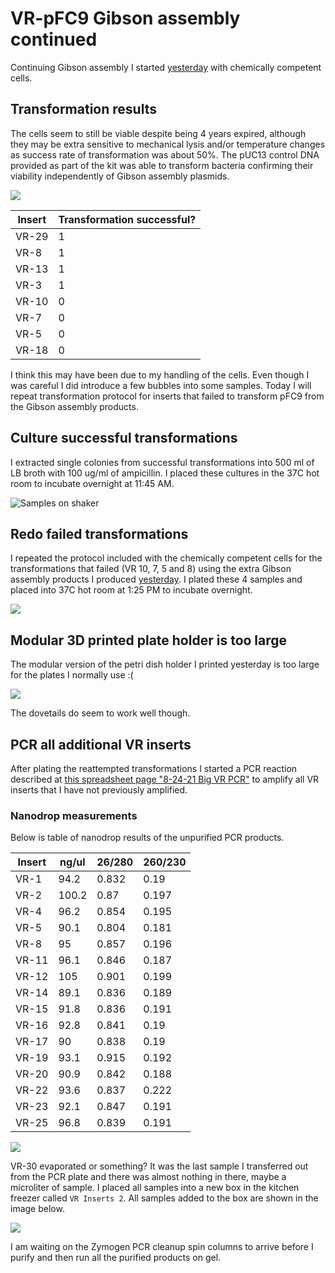 # VR-pFC9 Gibson assembly continued

Continuing Gibson assembly I started [yesterday](15_8-23-21.md) with
chemically competent cells.

## Transformation results

The cells seem to still be viable despite being 4 years expired,
although they may be extra sensitive to mechanical lysis and/or
temperature changes as success rate of transformation was about
50%. The pUC13 control DNA provided as part of the kit was able
to transform bacteria confirming their viability independently of Gibson assembly plasmids.

![](images/IMG_5357.jpg)

| Insert | Transformation successful? |
| ------ | -------------------------- |
| VR-29  | 1                          |
| VR-8   | 1                          |
| VR-13  | 1                          |
| VR-3   | 1                          |
| VR-10  | 0                          |
| VR-7   | 0                          |
| VR-5   | 0                          |
| VR-18  | 0                          |

I think this may have been due to my handling of the cells. Even 
though I was careful I did introduce a few bubbles into some
samples. Today I will repeat transformation protocol for inserts
that failed to transform pFC9 from the Gibson assembly products.

## Culture successful transformations

I extracted single colonies from successful transformations
into 500 ml of LB broth with 100 ug/ml of ampicillin. I placed these
cultures in the 37C hot room to incubate overnight at 11:45 AM.

![Samples on shaker](images/IMG_5361.jpg)

## Redo failed transformations

I repeated the protocol included with the chemically competent cells
for the transformations that failed (VR 10, 7, 5 and 8) using the
extra Gibson assembly products I produced [yesterday](15_8-23-21.md).
I plated these 4 samples and placed into 37C hot room at 1:25 PM
to incubate overnight.

![](images/IMG_5360.jpg)

## Modular 3D printed plate holder is too large

The modular version of the petri dish holder I printed yesterday
is too large for the plates I normally use :(

![](images/IMG_5355.jpg)

The dovetails do seem to work well though.

## PCR all additional VR inserts

After plating the reattempted transformations I started a PCR reaction
described at [this spreadsheet page "8-24-21 Big VR PCR"](https://docs.google.com/spreadsheets/d/1C9dQ5NALOPIBd9vnqTwMcuQwFouvtItC6r6D7yj8_8g/edit?usp=sharing) to amplify all VR inserts that I have not previously amplified.

### Nanodrop measurements

Below is table of nanodrop results of the unpurified PCR products.

| Insert | ng/ul | 26/280 | 260/230 |
| ------ | ----- | ------ | ------- |
| VR-1   | 94.2  | 0.832  | 0.19    |
| VR-2   | 100.2 | 0.87   | 0.197   |
| VR-4   | 96.2  | 0.854  | 0.195   |
| VR-5   | 90.1  | 0.804  | 0.181   |
| VR-8   | 95    | 0.857  | 0.196   |
| VR-11  | 96.1  | 0.846  | 0.187   |
| VR-12  | 105   | 0.901  | 0.199   |
| VR-14  | 89.1  | 0.836  | 0.189   |
| VR-15  | 91.8  | 0.836  | 0.191   |
| VR-16  | 92.8  | 0.841  | 0.19    |
| VR-17  | 90    | 0.838  | 0.19    |
| VR-19  | 93.1  | 0.915  | 0.192   |
| VR-20  | 90.9  | 0.842  | 0.188   |
| VR-22  | 93.6  | 0.837  | 0.222   |
| VR-23  | 92.1  | 0.847  | 0.191   |
| VR-25  | 96.8  | 0.839  | 0.191   |

![](images/bars.8.24.PCR.plot.png)

VR-30 evaporated or something? It was the last sample I transferred
out from the PCR plate and there was almost nothing in there, maybe
a microliter of sample. I placed all samples into a new box in the
kitchen freezer called `VR Inserts 2`. All samples added to the box
are shown in the image below.

![](images/IMG_5359.jpg)

I am waiting on the Zymogen PCR cleanup spin columns to arrive before
I purify and then run all the purified products on gel.
